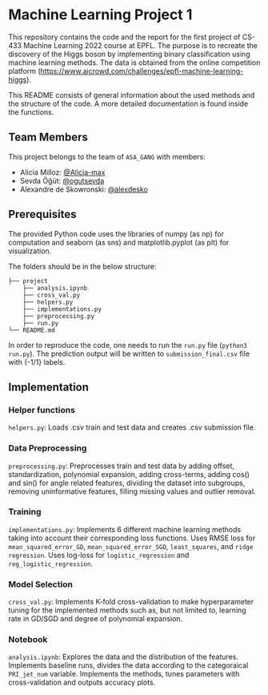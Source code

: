 # Machine Learning Project 1

This repository contains the code and the report for the first project of CS-433 Machine Learning 2022 course at EPFL. The purpose is to recreate the discovery of the Higgs boson by implementing binary classification using machine learning methods. The data is obtained from the online competition platform (https://www.aicrowd.com/challenges/epfl-machine-learning-higgs).

This README consists of general information about the used methods and the structure of the code. A more detailed documentation is found inside the functions.

## Team Members

This project belongs to the team of `ASA_GANG` with members:

- Alicia Milloz: [@Alicia-max](https://github.com/Alicia-max)
- Sevda Öğüt: [@ogutsevda](https://github.com/ogutsevda)
- Alexandre de Skowronski: [@alexdesko](https://github.com/alexdesko)

## Prerequisites

The provided Python code uses the libraries of numpy (as np) for computation and seaborn (as sns) and matplotlib.pyplot (as plt) for visualization.

The folders should be in the below structure:

    ├── project
        ├── analysis.ipynb
        ├── cross_val.py
        ├── helpers.py
        ├── implementations.py
        ├── preprocessing.py
        ├── run.py
    └── README.md

In order to reproduce the code, one needs to run the `run.py` file (`python3 run.py`). The prediction output will be written to `submission_final.csv` file with {-1/1} labels.


## Implementation

### Helper functions

`helpers.py`: Loads .csv train and test data and creates .csv submission file.

### Data Preprocessing 

`preprocessing.py`: Preprocesses train and test data by adding offset, standardization, polynomial expansion, adding cross-terms, adding cos() and sin() for angle related features, dividing the dataset into subgroups, removing uninformative features, filling missing values and outlier removal.

### Training

`implementations.py`: Implements 6 different machine learning methods taking into account their corresponding loss functions. Uses RMSE loss for `mean_squared_error_GD`, `mean_squared_error_SGD`, `least_squares`, and `ridge regression`. Uses log-loss for `logistic_regression` and `reg_logistic_regression`.

### Model Selection

`cross_val.py`: Implements K-fold cross-validation to make hyperparameter tuning for the implemented methods such as, but not limited to, learning rate in GD/SGD and degree of polynomial expansion.

### Notebook

`analysis.ipynb`: Explores the data and the distribution of the features. Implements baseline runs, divides the data according to the categoraical `PRI_jet_num` variable. Implements the methods, tunes parameters with cross-validation and outputs accuracy plots.
